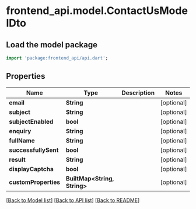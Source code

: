 # frontend_api.model.ContactUsModelDto

## Load the model package
```dart
import 'package:frontend_api/api.dart';
```

## Properties
Name | Type | Description | Notes
------------ | ------------- | ------------- | -------------
**email** | **String** |  | [optional] 
**subject** | **String** |  | [optional] 
**subjectEnabled** | **bool** |  | [optional] 
**enquiry** | **String** |  | [optional] 
**fullName** | **String** |  | [optional] 
**successfullySent** | **bool** |  | [optional] 
**result** | **String** |  | [optional] 
**displayCaptcha** | **bool** |  | [optional] 
**customProperties** | **BuiltMap&lt;String, String&gt;** |  | [optional] 

[[Back to Model list]](../README.md#documentation-for-models) [[Back to API list]](../README.md#documentation-for-api-endpoints) [[Back to README]](../README.md)


